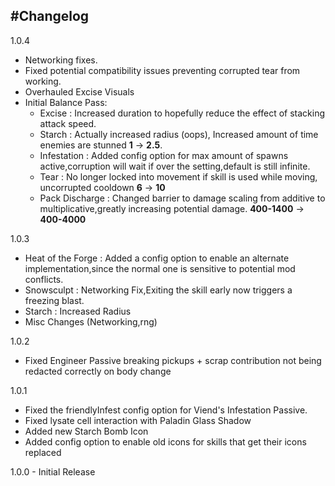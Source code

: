 
#Changelog
---
1.0.4
  - Networking fixes.
  - Fixed potential compatibility issues preventing corrupted tear from working.
  - Overhauled Excise Visuals
  - Initial Balance Pass:
    - Excise : Increased duration to hopefully reduce the effect of stacking attack speed.
    - Starch : Actually increased radius (oops), Increased amount of time enemies are stunned **1** -> **2.5**.
    - Infestation : Added config option for max amount of spawns active,corruption will wait if over the setting,default is still infinite.
    - Tear : No longer locked into movement if skill is used while moving, uncorrupted cooldown **6** -> **10**
    - Pack Discharge : Changed barrier to damage scaling from additive to multiplicative,greatly increasing potential damage. **400-1400** -> **400-4000**

1.0.3
  - Heat of the Forge : Added a config option to enable an alternate implementation,since the normal one is sensitive to potential mod conflicts.
  - Snowsculpt : Networking Fix,Exiting the skill early now triggers a freezing blast.
  - Starch : Increased Radius
  - Misc Changes (Networking,rng)

1.0.2
  - Fixed Engineer Passive breaking pickups + scrap contribution not being redacted correctly on body change

1.0.1
  - Fixed the friendlyInfest config option for Viend's Infestation Passive.
  - Fixed lysate cell interaction with Paladin Glass Shadow
  - Added new Starch Bomb Icon
  - Added config option to enable old icons for skills that get their icons replaced

1.0.0 - Initial Release
